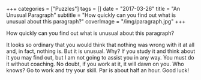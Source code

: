 +++
categories = ["Puzzles"]
tags = []
date = "2017-03-26"
title = "An Unusual Paragraph"
subtitle = "How quickly can you find out what is unusual about this paragraph?"
coverImage = "/img/paragraph.jpg"
+++

How quickly can you find out what is unusual about this
paragraph?<!--more-->

It looks so ordinary that you would think that
nothing was wrong with it at all and, in fact, nothing is.
But it is unusual. Why? If you study it and think about
it you may find out, but I am not going to assist you in
any way. You must do it without coaching. No doubt, if
you work at it, it will dawn on you. Who knows? Go to
work and try your skill. Par is about half an hour. Good luck!
